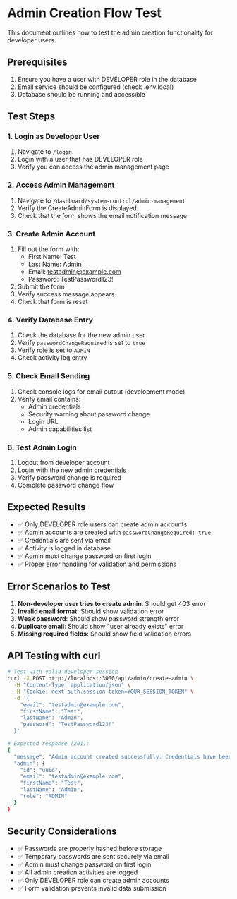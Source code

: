 # Admin Creation Flow Test

This document outlines how to test the admin creation functionality for developer users.

## Prerequisites

1. Ensure you have a user with DEVELOPER role in the database
2. Email service should be configured (check .env.local)
3. Database should be running and accessible

## Test Steps

### 1. Login as Developer User

1. Navigate to `/login`
2. Login with a user that has DEVELOPER role
3. Verify you can access the admin management page

### 2. Access Admin Management

1. Navigate to `/dashboard/system-control/admin-management`
2. Verify the CreateAdminForm is displayed
3. Check that the form shows the email notification message

### 3. Create Admin Account

1. Fill out the form with:
   - First Name: Test
   - Last Name: Admin
   - Email: testadmin@example.com
   - Password: TestPassword123!
2. Submit the form
3. Verify success message appears
4. Check that form is reset

### 4. Verify Database Entry

1. Check the database for the new admin user
2. Verify `passwordChangeRequired` is set to `true`
3. Verify role is set to `ADMIN`
4. Check activity log entry

### 5. Check Email Sending

1. Check console logs for email output (development mode)
2. Verify email contains:
   - Admin credentials
   - Security warning about password change
   - Login URL
   - Admin capabilities list

### 6. Test Admin Login

1. Logout from developer account
2. Login with the new admin credentials
3. Verify password change is required
4. Complete password change flow

## Expected Results

- ✅ Only DEVELOPER role users can create admin accounts
- ✅ Admin accounts are created with `passwordChangeRequired: true`
- ✅ Credentials are sent via email
- ✅ Activity is logged in database
- ✅ Admin must change password on first login
- ✅ Proper error handling for validation and permissions

## Error Scenarios to Test

1. **Non-developer user tries to create admin**: Should get 403 error
2. **Invalid email format**: Should show validation error
3. **Weak password**: Should show password strength error
4. **Duplicate email**: Should show "user already exists" error
5. **Missing required fields**: Should show field validation errors

## API Testing with curl

```bash
# Test with valid developer session
curl -X POST http://localhost:3000/api/admin/create-admin \
  -H "Content-Type: application/json" \
  -H "Cookie: next-auth.session-token=YOUR_SESSION_TOKEN" \
  -d '{
    "email": "testadmin@example.com",
    "firstName": "Test",
    "lastName": "Admin", 
    "password": "TestPassword123!"
  }'

# Expected response (201):
{
  "message": "Admin account created successfully. Credentials have been sent to the admin's email.",
  "admin": {
    "id": "uuid",
    "email": "testadmin@example.com",
    "firstName": "Test",
    "lastName": "Admin",
    "role": "ADMIN"
  }
}
```

## Security Considerations

- ✅ Passwords are properly hashed before storage
- ✅ Temporary passwords are sent securely via email
- ✅ Admin must change password on first login
- ✅ All admin creation activities are logged
- ✅ Only DEVELOPER role can create admin accounts
- ✅ Form validation prevents invalid data submission
